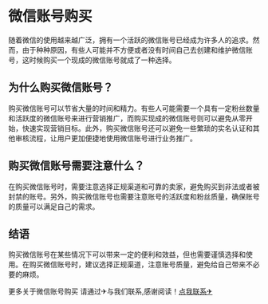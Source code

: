 # 微信账号购买

随着微信的使用越来越广泛，拥有一个活跃的微信账号已经成为许多人的追求。然而，由于种种原因，有些人可能并不方便或者没有时间自己去创建和维护微信账号，这时候购买一个现成的微信账号就成了一种选择。

## 为什么购买微信账号？

购买微信账号可以节省大量的时间和精力。有些人可能需要一个具有一定粉丝数量和活跃度的微信账号来进行营销推广，而购买现成的微信账号则可以避免从零开始，快速实现营销目标。此外，购买微信账号还可以避免一些繁琐的实名认证和其他审核流程，让用户更加便捷地使用微信账号进行业务推广。

## 购买微信账号需要注意什么？

在购买微信账号时，需要注意选择正规渠道和可靠的卖家，避免购买到非法或者被封禁的账号。另外，购买微信账号也需要注意账号的活跃度和粉丝质量，确保账号的质量可以满足自己的需求。

## 结语

购买微信账号在某些情况下可以带来一定的便利和效益，但也需要谨慎选择和使用。在购买微信账号时，建议选择正规渠道，注意账号质量，避免给自己带来不必要的麻烦。

更多关于微信账号购买 请通过✈与我们联系,感谢阅读！[点我联系✈](https://web.G208.com)